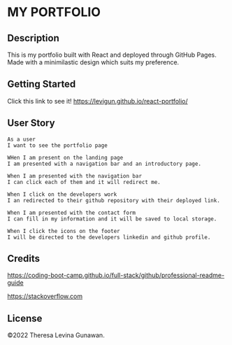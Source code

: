 # MY PORTFOLIO

## Description

This is my portfolio built with React and deployed through GitHub Pages. Made with a minimilastic design which suits my preference.

## Getting Started

Click this link to see it!
https://levigun.github.io/react-portfolio/

## User Story
```
As a user
I want to see the portfolio page

WHen I am present on the landing page
I am presented with a navigation bar and an introductory page.

When I am presented with the navigation bar
I can click each of them and it will redirect me.

When I click on the developers work
I an redirected to their github repository with their deployed link.

When I am presented with the contact form
I can fill in my information and it will be saved to local storage.

When I click the icons on the footer
I will be directed to the developers linkedin and github profile.
```

## Credits
https://coding-boot-camp.github.io/full-stack/github/professional-readme-guide

https://stackoverflow.com

## License

©2022 Theresa Levina Gunawan.

